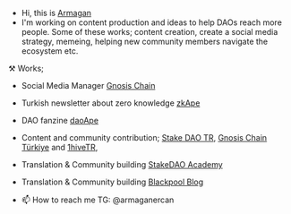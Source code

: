 - Hi, this is [Armagan](https://twitter.com/0xarmagan)
- I'm working on content production and ideas to help DAOs reach more people. Some of these works; content creation, create a social media strategy, memeing, helping new community members navigate the ecosystem etc.

⚒  Works;
- Social Media Manager [Gnosis Chain](https://gnosischain.com)
- Turkish newsletter about zero knowledge [zkApe](https://zkape.substack.com/)
- DAO fanzine [daoApe](https://mirror.xyz/0x4529921387f7b686fc9b0b80754d2b2983496eD2)
- Content and community contribution; [Stake DAO TR](https://twitter.com/StakeDAOHQ_TR), [Gnosis Chain Türkiye](https://twitter.com/GnosisTurkiye) and [1hiveTR](https://twitter.com/1hiveTR), 
- Translation & Community building [StakeDAO Academy](https://academy.stakedao.org/tag/tr/)
- Translation & Community building [Blackpool Blog](https://blog.blackpool.finance/tag/turkce/)


- 📫 How to reach me TG: @armaganercan

<!---
0xarmagan/0xarmagan is a ✨ special ✨ repository because its `README.md` (this file) appears on your GitHub profile.
You can click the Preview link to take a look at your changes.
--->
